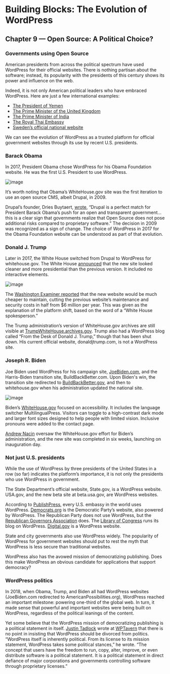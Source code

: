 # Building Blocks: The Evolution of WordPress 
## Chapter 9 — Open Source: A Political Choice?
### Governments using Open Source

American presidents from across the political spectrum have used WordPress for their official websites. There is nothing partisan about the software; instead, its popularity with the presidents of this century shows its power and influence on the web. 


Indeed, it is not only American political leaders who have embraced WordPress. Here are just a few international examples:

* [The President of Yemen](https://presidenthadi-gov-ye.info)
* [The Prime Minister of the United Kingdom](https://www.gov.uk/government/organisations/prime-ministers-office-10-downing-street)
* [The Prime Minister of India](https://www.pmindia.gov.in/en/)
* [The Royal Thai Embassy](https://thaiembdc.org/h-m-king-maha-vajiralongkorn/)
* [Sweden’s official national website](https://sweden.se)


We can see the evolution of WordPress as a trusted platform for official government websites through its use by recent U.S. presidents. 

### Barack Obama
In 2017, President Obama chose WordPress for his Obama Foundation website. He was the first U.S. President to use WordPress. 

![image](https://make.wordpress.org/marketing/files/2023/04/Obama-Foundation-Homepage.png)

It’s worth noting that Obama’s WhiteHouse.gov site was the first iteration to use an open source CMS, albeit Drupal, in 2009.

Drupal’s founder, Dries Buytaert, [wrote](https://dri.es/whitehouse-gov-using-drupal), “Drupal is a perfect match for President Barack Obama’s push for an open and transparent government…this is a clear sign that governments realize that Open Source does not pose additional risks compared to proprietary software.”
The decision in 2009 was recognized as a sign of change. The choice of WordPress in 2017 for the Obama Foundation website can be understood as part of that evolution. 

### Donald J. Trump
Later in 2017, the White House switched from Drupal to WordPress for whitehouse.gov. The White House [announced](https://www.washingtonexaminer.com/white-house-website-redesigned-to-save-taxpayers-3-million-per-year) that the new site looked cleaner and more presidential than the previous version. It included no interactive elements. 

![image](https://make.wordpress.org/marketing/files/2023/04/Trump-White-House-Website.png)

The [Washington Examiner reported](https://www.washingtonexaminer.com/white-house-website-redesigned-to-save-taxpayers-3-million-per-year) that the new website would be much cheaper to maintain, cutting the previous website’s maintenance and security costs in half from $6 million per year. This was given as the explanation of the platform shift, based on the word of a “White House spokesperson.”

The Trump administration’s version of WhiteHouse.gov archives are still visible at [TrumpWhiteHouse.archives.gov](http://TrumpWhiteHouse.archives.gov). Trump also had a WordPress blog called “From the Desk of Donald J. Trump,” though that has been shut down. His current official website, donaldjtrump.com, is not a WordPress site. 

### Joseph R. Biden
Joe Biden used WordPress for his campaign site, [JoeBiden.com](http://JoeBiden.com), and the Harris-Biden transition site, BuildBackBetter.com. Upon Biden's win, the transition site redirected to [BuildBackBetter.gov](http://BuildBackBetter.gov), and then to whitehouse.gov when his administration updated the national site.

![image](https://make.wordpress.org/marketing/files/2023/04/Biden-White-House-Website.png)

Biden’s [WhiteHouse.gov](http://whitehouse.gov) focused on accessibility. It includes the language switcher MultilingualPress. Visitors can toggle to a high-contrast dark mode and larger font sizes designed to help people with limited vision. Inclusive pronouns were added to the contact page.

[Andrew Nacin](https://profiles.wordpress.org/nacin/) oversaw the WhiteHouse.gov effort for Biden’s administration, and the new site was completed in six weeks, launching on inauguration day.


### Not just U.S. presidents
While the use of WordPress by three presidents of the United States in a row (so far) indicates the platform’s importance, it is not only the presidents who use WordPress in government. 

The State Department’s official website, State.gov, is a WordPress website. USA.gov, and the new beta site at beta.usa.gov, are WordPress websites. 

According to [PublishPress](https://publishpress.com/blog/us-federal-government-websites-wordpress/), every U.S. embassy in the world uses WordPress. [Democrats.org](https://democrats.org/) is the Democratic Party’s website, also powered by WordPress. The Republican Party does not use WordPress, but the [Republican Governors Association](https://www.rga.org) does. The [Library of Congress](https://blogs.loc.gov/loc/) runs its blog on WordPress. [Digital.gov](https://digital.gov/) is a WordPress website. 

State and city governments also use WordPress widely. The popularity of WordPress for government websites should put to rest the myth that WordPress is less secure than traditional websites. 

WordPress also has the avowed mission of democratizing publishing. Does this make WordPress an obvious candidate for applications that support democracy?

### WordPress politics
In 2018, when Obama, Trump, and Biden all had WordPress websites (JoeBiden.com redirected to AmericanPossibilities.org), WordPress reached an important milestone: powering one-third of the global web. In turn, it made sense that powerful and important websites were being built on WordPress, regardless of the political leanings of the content.


Yet some believe that the WordPress mission of democratizing publishing is a political statement in itself. [Justin Tadlock](https://profiles.wordpress.org/greenshady/) wrote at [WPTavern](https://wptavern.com/on-politics-and-wordpress) that there is no point in insisting that WordPress should be divorced from politics. “WordPress itself is inherently political. From its license to its mission statement, WordPress takes some political stances,” he wrote. “The concept that users have the freedom to run, copy, alter, improve, or even distribute software is a political statement. It is a political statement in direct defiance of major corporations and governments controlling software through proprietary licenses.”

